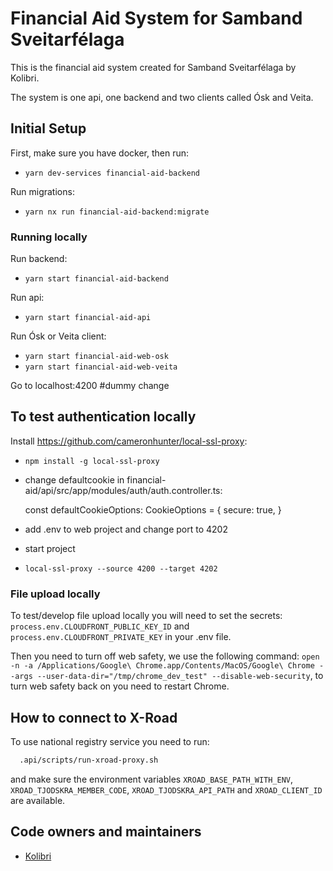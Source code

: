 # Financial Aid System for Samband Sveitarfélaga

This is the financial aid system created for Samband Sveitarfélaga by Kolibri.

The system is one api, one backend and two clients called Ósk and Veita.

## Initial Setup

First, make sure you have docker, then run:

- `yarn dev-services financial-aid-backend`

Run migrations:

- `yarn nx run financial-aid-backend:migrate`

### Running locally

Run backend:

- `yarn start financial-aid-backend`

Run api:

- `yarn start financial-aid-api`

Run Ósk or Veita client:

- `yarn start financial-aid-web-osk`
- `yarn start financial-aid-web-veita`

Go to localhost:4200
#dummy change
## To test authentication locally

Install <https://github.com/cameronhunter/local-ssl-proxy>:

- `npm install -g local-ssl-proxy`

- change defaultcookie in financial-aid/api/src/app/modules/auth/auth.controller.ts:

  const defaultCookieOptions: CookieOptions = {
  secure: true,
  }

- add .env to web project and change port to 4202
- start project
- `local-ssl-proxy --source 4200 --target 4202`

### File upload locally

To test/develop file upload locally you will need to set the secrets: `process.env.CLOUDFRONT_PUBLIC_KEY_ID` and `process.env.CLOUDFRONT_PRIVATE_KEY` in your .env file.

Then you need to turn off web safety, we use the following command: `open -n -a /Applications/Google\ Chrome.app/Contents/MacOS/Google\ Chrome --args --user-data-dir="/tmp/chrome_dev_test" --disable-web-security`, to turn web safety back on you need to restart Chrome.

## How to connect to X-Road

To use national registry service you need to run:

```bash
  .api/scripts/run-xroad-proxy.sh
```

and make sure the environment variables `XROAD_BASE_PATH_WITH_ENV`, `XROAD_TJODSKRA_MEMBER_CODE`, `XROAD_TJODSKRA_API_PATH` and `XROAD_CLIENT_ID` are available.

## Code owners and maintainers

- [Kolibri](https://github.com/orgs/island-is/teams/kolibri-robin-hood)
